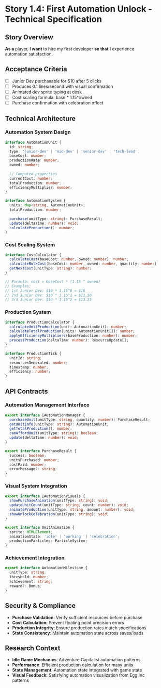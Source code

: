 # Story 1.4: First Automation Unlock - Technical Specification

## Story Overview
**As a** player, **I want** to hire my first developer **so that** I experience automation satisfaction.

## Acceptance Criteria
- [ ] Junior Dev purchasable for $10 after 5 clicks
- [ ] Produces 0.1 lines/second with visual confirmation
- [ ] Animated dev sprite typing at desk
- [ ] Cost scaling formula: base * 1.15^owned
- [ ] Purchase confirmation with celebration effect

## Technical Architecture

### Automation System Design
```typescript
interface AutomationUnit {
  id: string;
  type: 'junior-dev' | 'mid-dev' | 'senior-dev' | 'tech-lead';
  baseCost: number;
  productionRate: number;
  owned: number;
  
  // Computed properties
  currentCost: number;
  totalProduction: number;
  efficiencyMultiplier: number;
}

interface AutomationSystem {
  units: Map<string, AutomationUnit>;
  totalProduction: number;
  
  purchase(unitType: string): PurchaseResult;
  update(deltaTime: number): void;
  calculateProduction(): number;
}
```

### Cost Scaling System
```typescript
interface CostCalculator {
  calculateCost(baseCost: number, owned: number): number;
  calculateBulkCost(baseCost: number, owned: number, quantity: number): number;
  getNextCost(unitType: string): number;
}

// Formula: cost = baseCost * (1.15 ^ owned)
// Examples:
// 1st Junior Dev: $10 * 1.15^0 = $10
// 2nd Junior Dev: $10 * 1.15^1 = $11.50
// 3rd Junior Dev: $10 * 1.15^2 = $13.23
```

### Production System
```typescript
interface ProductionCalculator {
  calculateUnitProduction(unit: AutomationUnit): number;
  calculateTotalProduction(units: AutomationUnit[]): number;
  applyEfficiencyMultipliers(baseProduction: number): number;
  processProduction(deltaTime: number): ResourceUpdate[];
}

interface ProductionTick {
  unitId: string;
  resourcesGenerated: number;
  timestamp: number;
  efficiency: number;
}
```

## API Contracts

### Automation Management Interface
```typescript
export interface IAutomationManager {
  purchaseUnit(unitType: string, quantity: number): PurchaseResult;
  getUnitInfo(unitType: string): AutomationUnit;
  getTotalProduction(): number;
  canAffordUnit(unitType: string): boolean;
  update(deltaTime: number): void;
}

export interface PurchaseResult {
  success: boolean;
  unitsPurchased: number;
  costPaid: number;
  errorMessage?: string;
}
```

### Visual System Integration
```typescript
export interface IAutomationVisuals {
  showPurchaseAnimation(unitType: string): void;
  updateUnitCount(unitType: string, count: number): void;
  animateProduction(unitType: string, amount: number): void;
  showUnlockCelebration(unitType: string): void;
}

export interface UnitAnimation {
  sprite: HTMLElement;
  animationState: 'idle' | 'working' | 'celebration';
  productionParticles: ParticleSystem;
}
```

### Achievement Integration
```typescript
export interface AutomationMilestone {
  unitType: string;
  threshold: number;
  achievement: string;
  reward?: Bonus;
}
```

## Security & Compliance
- **Purchase Validation**: Verify sufficient resources before purchase
- **Cost Calculation**: Prevent floating point precision errors
- **Production Integrity**: Ensure production rates match specifications
- **State Consistency**: Maintain automation state across saves/loads

## Research Context
- **Idle Game Mechanics**: Adventure Capitalist automation patterns
- **Performance**: Efficient production calculation for many units
- **State Management**: Automation state integrated with game state
- **Visual Feedback**: Satisfying automation visualization from Egg Inc patterns